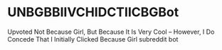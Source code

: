 # UNBGBBIIVCHIDCTIICBGBot
Upvoted Not Because Girl, But Because It Is Very Cool – However, I Do Concede That I Initially Clicked Because Girl subreddit bot
